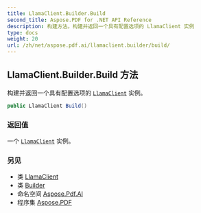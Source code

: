 ```yaml
---
title: LlamaClient.Builder.Build
second_title: Aspose.PDF for .NET API Reference
description: 构建方法。构建并返回一个具有配置选项的 LlamaClient 实例
type: docs
weight: 20
url: /zh/net/aspose.pdf.ai/llamaclient.builder/build/
---
```

## LlamaClient.Builder.Build 方法

构建并返回一个具有配置选项的 [`LlamaClient`](../../llamaclient/) 实例。

```csharp
public LlamaClient Build()
```

### 返回值

一个 [`LlamaClient`](../../llamaclient/) 实例。

### 另见

* 类 [LlamaClient](../../llamaclient/)
* 类 [Builder](../)
* 命名空间 [Aspose.Pdf.AI](../../../aspose.pdf.ai/)
* 程序集 [Aspose.PDF](../../../)